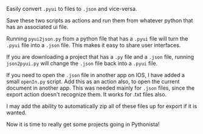 Easily convert `.pyui` to files to `.json` and vice-versa.

Save these two scripts as actions and run them from whatever python that has an associated ui file.

Running `pyui2json.py` from a python file that has a `.pyui` file will turn the `.pyui` file into a `.json` file. This makes it easy to share user interfaces.

If you are downloading a project that has a `.py` file and a `.json` file, running `json2pyui.py` will change the `.json` file back into a `.pyui` file. 

If you need to open the `.json` file in another app on IOS, I have added a small `openIn.py` script. Add this as an action also, to open the current document in another app. This was needed mainly for `.json` files, since the export action doesn't recognize them. It works for .txt files also.

I may add the ability to automatically zip all of these files up for export if it is wanted.

Now it is time to really get some projects going in Pythonista!


